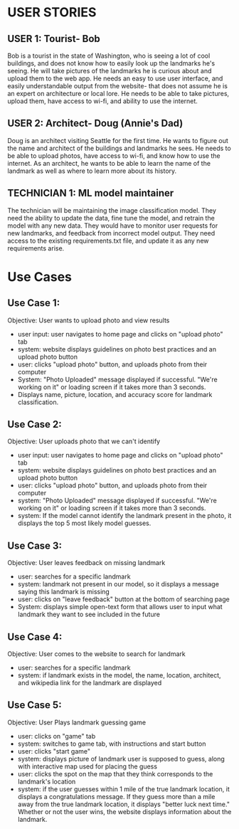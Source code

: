 # USER STORIES 

## USER 1: Tourist- Bob 
Bob is a tourist in the state of Washington, who is seeing a lot of cool buildings, and does not know how to easily look up the landmarks he's seeing. He will take pictures of the landmarks he is curious about and upload them to the web app. He needs an easy to use user interface, and easily understandable output from the website- that does not assume he is an expert on architecture or local lore. He needs to be able to take pictures, upload them, have access to wi-fi, and ability to use the internet. 


## USER 2: Architect- Doug (Annie's Dad)
Doug is an architect visiting Seattle for the first time. He wants to figure out the name and architect of the buildings and landmarks he sees. He needs to be able to upload photos, have access to wi-fi, and know how to use the internet. As an architect, he wants to be able to learn the name of the landmark as well as where to learn more about its history. 

## TECHNICIAN 1: ML model maintainer
The technician will be maintaining the image classification model. They need the ability to update the data, fine tune the model, and retrain the model with any new data. They would have to monitor user requests for new landmarks, and feedback from incorrect model output. They need access to the existing requirements.txt file, and update it as any new requirements arise. 


# Use Cases 

## Use Case 1: 
Objective: User wants to upload photo and view results
- user input: user navigates to home page and clicks on "upload photo" tab
- system: website displays guidelines on photo best practices and an upload photo button
- user: clicks "upload photo" button, and uploads photo from their computer 
- System: "Photo Uploaded" message displayed if successful. "We're working on it" or loading screen if it takes more than 3 seconds. 
- Displays name, picture, location, and accuracy score for landmark classification. 

## Use Case 2: 
Objective: User uploads photo that we can't identify
- user input: user navigates to home page and clicks on "upload photo" tab
- system: website displays guidelines on photo best practices and an upload photo button
- user: clicks "upload photo" button, and uploads photo from their computer 
- system: "Photo Uploaded" message displayed if successful. "We're working on it" or loading screen if it takes more than 3 seconds. 
- system: If the model cannot identify the landmark present in the photo, it displays the top 5 most likely model guesses. 

## Use Case 3: 
Objective: User leaves feedback on missing landmark 
- user: searches for a specific landmark 
- system: landmark not present in our model, so it displays a message saying this landmark is missing
- user: clicks on "leave feedback" button at the bottom of searching page
- System: displays simple open-text form that allows user to input what landmark they want to see included in the future

## Use Case 4: 
Objective: User comes to the website to search for landmark 
- user: searches for a specific landmark 
- system: if landmark exists in the model, the name, location, architect, and wikipedia link for the landmark are displayed

## Use Case 5: 
Objective: User Plays landmark guessing game 
- user: clicks on "game" tab 
- system: switches to game tab, with instructions and start button
- user: clicks "start game" 
- system: displays picture of landmark user is supposed to guess, along with interactive map used for placing the guess
- user: clicks the spot on the map that they think corresponds to the landmark's location
- system: if the user guesses within 1 mile of the true landmark location, it displays a congratulations message. If they guess more than a mile away from the true landmark location, it displays "better luck next time." Whether or not the user wins, the website displays information about the landmark. 
